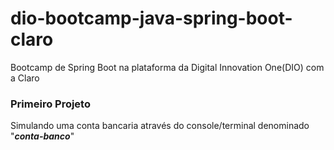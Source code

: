 # dio-bootcamp-java-spring-boot-claro
Bootcamp de Spring Boot na plataforma da Digital Innovation One(DIO) com  a Claro
<h3> Primeiro Projeto</h3>
Simulando uma conta bancaria através do console/terminal denominado "<b><i>conta-banco</i></b>"
